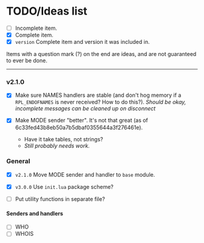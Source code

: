 # TODO/Ideas list
+ [ ] Incomplete item.
+ [x] Complete item.
+ [x] `version` Complete item and version it was included in.

Items with a question mark (?) on the end are ideas, and are not guaranteed to ever be done.

---

### v2.1.0
+ [x] Make sure NAMES handlers are stable (and don't hog memory if a `RPL_ENDOFNAMES` is never received? How to do this?). *Should be okay, incomplete messages can be cleaned up on disconnect*

+ [x] Make MODE sender "better". It's not that great (as of 6c33fed43b8eb50a7b5dbaf0355644a3f276461e).
  + Have it take tables, not strings?
  + *Still probably needs work.*


### General
+ [x] `v2.1.0` Move MODE sender and handler to `base` module.

+ [x] `v3.0.0` Use `init.lua` package scheme?
+ [ ] Put utility functions in separate file?

#### Senders and handlers
+ [ ] WHO
+ [ ] WHOIS
